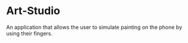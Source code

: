 # Art-Studio
An application that allows the user to simulate painting on the phone by using their fingers.
